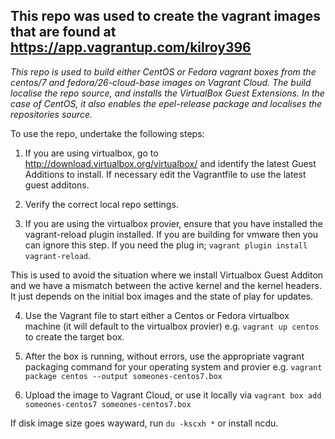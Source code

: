 ## This repo was used to create the vagrant images that are found at https://app.vagrantup.com/kilroy396

*This repo is used to build either CentOS or Fedora vagrant boxes from the centos/7 and fedora/26-cloud-base images on Vagrant Cloud.  The build localise the repo source, and installs the VirtualBox Guest Extensions.  In the case of CentOS, it also enables the epel-release package and localises the repositories source.*

To use the repo, undertake the following steps:
1. If you are using virtualbox, go to http://download.virtualbox.org/virtualbox/ and identify the latest Guest Additions to install.  If necessary edit the Vagrantfile to use the latest guest additons.

2. Verify the correct local repo settings.

3. If you are using the virtualbox provier, ensure that you have installed the vagrant-reload plugin installed.   If you are building for vmware then you can ignore this step.  If you need the plug in; `vagrant plugin install vagrant-reload`.

This is used to avoid the situation where we install Virtualbox Guest Additon and we have a mismatch between the active kernel and the kernel headers.  It just depends on the initial box images and the state of play for updates.

4. Use the Vagrant file to start either a Centos or Fedora virtualbox machine (it will default to the virtualbox provier) e.g. `vagrant up centos` to create the target box.

6. After the box is running, without errors, use the appropriate vagrant packaging command for your operating system and provier e.g. `vagrant package centos --output someones-centos7.box`

7. Upload the image to Vagrant Cloud, or use it locally via `vagrant box add someones-centos7 someones-centos7.box`

If disk image size goes wayward, run `du -kscxh *` or install ncdu. 